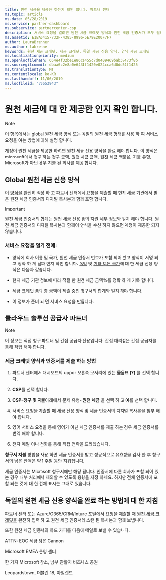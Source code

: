 ```yaml
---
title: 원천 세금을 제공한 하는지 확인 합니다. 파트너 센터
ms.topic: article
ms.date: 05/28/2019
ms.service: partner-dashboard
ms.subservice: partnercenter-csp
description: 서비스 요청을 열려면 원천 세금 크레딧 양식과 원천 세금 인증서가 모두 필요 합니다.
ms.assetid: E1BA3415-732F-4385-8996-5E79E200F7F7
author: LauraBrenner
ms.author: labrenne
keywords: 원천 세금 크레딧, 세금 크레딧, 독일 세금 신용 양식, 양식 세금 크레딧
ms.localizationpriority: medium
ms.openlocfilehash: 654e4f32be1e86ce455c7d0409469bab37473f8b
ms.sourcegitcommit: dbaa6c2e8a0e6431f1420e024cca6d0dd54f1425
ms.translationtype: MT
ms.contentlocale: ko-KR
ms.lasthandoff: 11/06/2019
ms.locfileid: "73653943"
---
```

# <a name="make-sure-you-are-credited-for-withholding-tax"></a>원천 세금에 대 한 제공한 인지 확인 합니다.

>[!Note]
>이 항목에서는 global 원천 세금 양식 또는 독일의 원천 세금 형태를 사용 하 여 서비스 요청을 여는 방법에 대해 설명 합니다.

계정이 원천 세금을 제공한 하려면 원천 세금 신용 양식을 완료 해야 합니다. 이 양식은 microsoft에서 청구 하는 청구 금액, 원천 세금 금액, 원천 세금 백분율, 지불 유형, Microsoft가 아닌 경우 지불 된 회사를 제공 합니다.  

## <a name="global-withholding-tax-credit-form"></a>Global 원천 세금 신용 양식

이 [양식을](https://query.prod.cms.rt.microsoft.com/cms/api/am/binary/RE30311) 완전히 작성 하 고 파트너 센터에서 요청을 제출할 때 현지 세금 기관에서 받은 원천 세금 인증서의 디지털 복사본과 함께 포함 합니다.
>[!IMPORTANT]
>원천 세금 인증서의 합계는 원천 세금 신용 폼의 지원 세부 정보와 일치 해야 합니다. 원천 세금 인증서의 디지털 복사본과 함께이 양식을 수신 하지 않으면 계정이 제공한 되지 않습니다.

### <a name="before-opening-the-service-request"></a>서비스 요청을 열기 전에:

- 양식에 회사 이름 및 국가, 원천 세금 인증서 번호가 포함 되어 있고 양식이 서명 되 고 정확 하 게 날짜 인지 확인 합니다. [독일](https://query.prod.cms.rt.microsoft.com/cms/api/am/binary/RE305Lo) 및 [기타 모든 국가](https://query.prod.cms.rt.microsoft.com/cms/api/am/binary/RE30311)에 대 한 세금 신용 양식은 다음과 같습니다.

- 현지 세금 기관 정보에 따라 적절 한 원천 세금 금액%를 정확 하 게 기록 합니다.

- 세금 크레딧 폼의 총 금액이 제출 중인 청구서의 합계와 일치 해야 합니다. 

- 이 정보가 준비 되 면 서비스 요청을 만듭니다.

## <a name="cloud-solution-provider-partners"></a>클라우드 솔루션 공급자 파트너

>[!Note]
>이 정보는 직접 청구 파트너 및 간접 공급자 전용입니다. 간접 대리점은 간접 공급자를 통해 작업 해야 합니다.

### <a name="how-to-submit-the-tax-credit-form-and-the-certificates"></a>세금 크레딧 양식과 인증서를 제출 하는 방법

1. 파트너 센터에서 대시보드의 uppor 오른쪽 모서리에 있는 **물음표** **(?)** 를 선택 합니다.

2. **CSP**를 선택 합니다.

3. **CSP-청구 및 지불**아래에서 문제 유형- **원천 세금** 을 선택 하 고 **예**를 선택 합니다. 

4. 서비스 요청을 제출할 때 세금 신용 양식 및 세금 인증서의 디지털 복사본을 첨부 해야 합니다.

5. 영어 서비스 요청을 통해 영어가 아닌 세금 인증서를 제출 하는 경우 세금 인증서를 번역 해야 합니다.

6. 전자 메일 이나 전화를 통해 직접 연락을 드리겠습니다.

**청구서 지불** 방법을 사용 하면 세금 인증서를 받고 성공적으로 유효성을 검사 한 후 청구서의 남은 잔액은 약 1 주일 동안 지워집니다. 

세금 인증서는 Microsoft 청구서에만 해당 됩니다. 인증서에 다른 회사가 포함 되어 있는 경우 내부 처리에서 제외할 수 있도록 용량을 지정 하세요. 하지만 전체 인증서에 포함 되는 것에 대 한 전체 표시는 그대로 있습니다. 

## <a name="instructions-for-completing-the-withholding-tax-credit-form-for-germany"></a>독일의 원천 세금 신용 양식을 완료 하는 방법에 대 한 지침

파트너 센터 또는 Azure/O365/CRM/Intune 포털에서 요청을 제출할 때 [원천 세금 크레딧을](https://query.prod.cms.rt.microsoft.com/cms/api/am/binary/RE305Lo) 완전히 입력 하 고 원천 세금 인증서의 스캔 된 복사본과 함께 보냅니다. 

또한 원천 세금 인증서의 하드 카피를 다음에 메일로 보낼 수 있습니다.

ATTN: EOC 세금 팀은 Gannon

Microsoft EMEA 운영 센터

한 가지 Microsoft 장소, 남부 관할지 비즈니스 공원

Leopardstown, 더블린 18, 아일랜드
